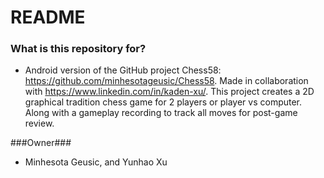 # README #



### What is this repository for? ###

* Android version of the GitHub project Chess58: https://github.com/minhesotageusic/Chess58.
Made in collaboration with https://www.linkedin.com/in/kaden-xu/.
This project creates a 2D graphical tradition chess game for 2 players or player vs computer.
Along with a gameplay recording to track all moves for post-game review.

###Owner###
* Minhesota Geusic, and Yunhao Xu
